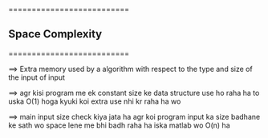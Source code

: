 
==========================
## Space Complexity ##
==========================

==> Extra memory used by a algorithm with respect to the type and size of the input of input

==> agr kisi program me ek constant size ke data structure use ho raha ha to uska  O(1) hoga kyuki koi extra use nhi kr raha ha wo

==> main input size check kiya jata ha agr koi program input ka size badhane ke sath wo space lene me bhi badh raha ha iska matlab wo O(n) ha 




